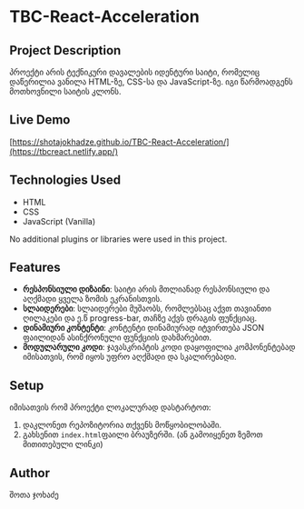 # TBC-React-Acceleration

## Project Description

პროექტი არის ტექნიკური დავალების იდენტური საიტი, რომელიც დაწერილია ვანილა HTML-ზე, CSS-სა და JavaScript-ზე. იგი წარმოადგენს მოთხოვნილი საიტის კლონს.

## Live Demo

[https://shotajokhadze.github.io/TBC-React-Acceleration/](https://tbcreact.netlify.app/)

## Technologies Used

- HTML
- CSS
- JavaScript (Vanilla)

No additional plugins or libraries were used in this project.

## Features
- **რესპონსიული დიზაინი**: საიტი არის მთლიანად რესპონსიული და აღქმადი ყველა ზომის ეკრანისთვის.
- **სლაიდერები**: სლაიდერები მუშაობს, რომლებსაც აქვთ თავიანთი ღილაკები და ე.წ progress-bar, თაჩზე აქვს დრაგის ფუნქციაც.
- **დინამიური კონტენტი**: კონტენტი დინამიურად იტვირთება JSON ფაილიდან ასინქრონული ფუნქციის დახმარებით.
- **მოდულარული კოდი**: ჯავასკრიპტის კოდი დაყოფილია კომპონენტებად იმისათვის, რომ იყოს უფრო აღქმადი და სკალირებადი.

## Setup

იმისათვის რომ პროექტი ლოკალურად დასტარტოთ:

1. დაკლონეთ რეპოზიტორია თქვენს მოწყობილობაში.
2. გახსენით `index.html`ფაილი ბრაუზერში. (ან გამოიყენეთ ზემოთ მითითებული ლინკი)

## Author
შოთა ჯოხაძე
